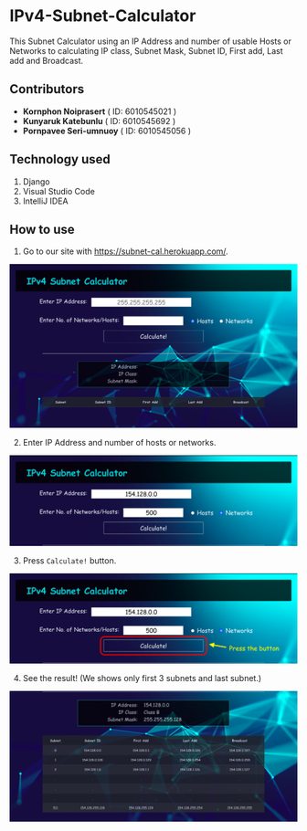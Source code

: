 # IPv4-Subnet-Calculator

This Subnet Calculator using an IP Address and number of usable Hosts or Networks to calculating IP class, Subnet Mask, Subnet ID, First add, Last add and Broadcast.


## Contributors

- **Kornphon Noiprasert** ( ID: 6010545021 )
- **Kunyaruk Katebunlu** ( ID: 6010545692 )
- **Pornpavee Seri-umnuoy** ( ID: 6010545056 )


## Technology used

1. Django
2. Visual Studio Code
3. IntelliJ IDEA


## How to use

1. Go to our site with https://subnet-cal.herokuapp.com/.

  ![pic1](https://github.com/NokKbl/IPv4-Subnet-Calculator/blob/master/md_img/pic1.png)

2. Enter IP Address and number of hosts or networks.

  ![pic2](https://github.com/NokKbl/IPv4-Subnet-Calculator/blob/master/md_img/pic2.png)

3. Press `Calculate!` button.

  ![pic3](https://github.com/NokKbl/IPv4-Subnet-Calculator/blob/master/md_img/pic3.png)

4. See the result! (We shows only first 3 subnets and last subnet.)

  ![pic4](https://github.com/NokKbl/IPv4-Subnet-Calculator/blob/master/md_img/pic4.png)
